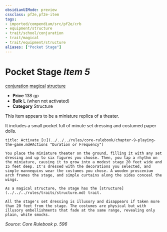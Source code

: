 ```yaml
---
obsidianUIMode: preview
cssclass: pf2e,pf2e-item
tags:
- imported/compendium/src/pf2e/crb
- equipment/structure
- trait/school/conjuration
- trait/magical
- trait/equipment/structure
aliases: ["Pocket Stage"]
---
```

# Pocket Stage *Item 5*  
[conjuration](conjuration.md)  [magical](magical.md)  [structure](structure.md)  

- **Price** 138 gp
- **Bulk** L (when not activated)
- **Category** Structure

This item appears to be a miniature replica of a theater.

It includes a small pocket full of minute set dressing and costumed paper dolls.

```ad-embed-ability
title: Activate [⏲](../../../rules/core-rulebook/chapter-9-playing-the-game.md#Actions "Duration or Frequency")

You place the miniature theater on the ground, filling it with any set dressing and up to six figures you choose. Then, you tap a rhythm on the miniature, causing it to grow into a modest stage 20 feet wide and 15 feet deep. It's dressed with the decorations you selected, and simple mannequins wear the costumes you chose. A wooden proscenium arch frames the stage, and simple curtains along the sides conceal the wings.

As a magical structure, the stage has the [structure](../../../rules/traits/structure.md) trait.

All the stage's set dressing is illusory and disappears if taken more than 20 feet from the stage. The costumes are physical but with illusory embellishments that fade at the same range, revealing only plain, white smocks.
```

*Source: Core Rulebook p. 596*
